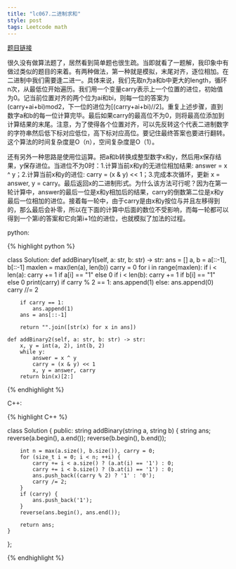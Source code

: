 ```yaml
---
title: "lc067.二进制求和"
style: post
tags: Leetcode math
---
```


[题目链接](https://leetcode-cn.com/problems/add-binary/)

很久没有做算法题了，居然看到简单题也很生疏。当即就看了一题解，我印象中有做过类似的题目的来着。有两种做法，第一种就是模拟，末尾对齐，逐位相加。在二进制中我们需要逢二进一。具体来说，我们先取n为a和b中更大的length，循环n次，从最低位开始遍历。我们用一个变量carry表示上一个位置的进位，初始值为0。记当前位置对齐的两个位为ai和bi，则每一位的答案为(carry+ai+bi)mod2，下一位的进位为[(carry+ai+bi)//2]。重复上述步骤，直到数字a和b的每一位计算完毕。最后如果carry的最高位不为0，则将最高位添加到计算结果的末尾。注意，为了使得各个位置对齐，可以先反转这个代表二进制数字的字符串然后低下标对应低位，高下标对应高位。要记住最终答案也要进行翻转。这个算法的时间复杂度是O（n），空间复杂度是O（1）。

还有另外一种思路是使用位运算。把a和b转换成整型数字x和y，然后用x保存结果，y保存进位。当进位不为0时：1.计算当前x和y的无进位相加结果: answer = x ^ y；2.计算当前x和y的进位: carry = (x & y) << 1；3.完成本次循环，更新 x = answer, y = carry。最后返回x的二进制形式。为什么该方法可行呢？因为在第一轮计算中，answer的最后一位是x和y相加后的结果，carry的倒数第二位是x和y最后一位相加的进位。接着每一轮中，由于carry是由x和y按位与并且左移得到的，那么最后会补零，所以在下面的计算中后面的数位不受影响，而每一轮都可以得到一个第i的答案和它向第i+1位的进位，也就模拟了加法的过程。

python:

{% highlight python %}

class Solution:
    def addBinary1(self, a: str, b: str) -> str:
        ans = []
        a, b = a[::-1], b[::-1]
        maxlen = max(len(a), len(b))
        carry = 0
        for i in range(maxlen):
            if i < len(a):
                carry += 1 if a[i] == "1" else 0
            if i < len(b):
                carry += 1 if b[i] == "1" else 0
            print(carry)
            if carry % 2 == 1:
                ans.append(1)
            else:
                ans.append(0)
            carry //= 2

        if carry == 1:
            ans.append(1)
        ans = ans[::-1]

        return "".join([str(x) for x in ans])
		
    def addBinary2(self, a: str, b: str) -> str:
        x, y = int(a, 2), int(b, 2)
        while y:
            answer = x ^ y
            carry = (x & y) << 1
            x, y = answer, carry
        return bin(x)[2:]
{% endhighlight %}

C++:

{% highlight C++ %}

class Solution {
public:
    string addBinary(string a, string b) {
        string ans;
        reverse(a.begin(), a.end());
        reverse(b.begin(), b.end());

        int n = max(a.size(), b.size()), carry = 0;
        for (size_t i = 0; i < n; ++i) {
            carry += i < a.size() ? (a.at(i) == '1') : 0;
            carry += i < b.size() ? (b.at(i) == '1') : 0;
            ans.push_back((carry % 2) ? '1' : '0');
            carry /= 2;
        }
        if (carry) {
            ans.push_back('1');
        }
        reverse(ans.begin(), ans.end());

        return ans;
    }
};

{% endhighlight %}
